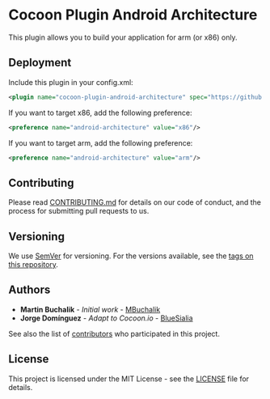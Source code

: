 # Cocoon Plugin Android Architecture

This plugin allows you to build your application for arm (or x86) only.

## Deployment

Include this plugin in your config.xml:
``` xml
<plugin name="cocoon-plugin-android-architecture" spec="https://github.com/CocoonIO/cocoon-plugin-android-architecture.git"/>
```

If you want to target x86, add the following preference:
``` xml
<preference name="android-architecture" value="x86"/>
```

If you want to target arm, add the following preference:
``` xml
<preference name="android-architecture" value="arm"/>
```

## Contributing

Please read [CONTRIBUTING.md](https://gist.github.com/PurpleBooth/b24679402957c63ec426) for details on our code of conduct, and the process for submitting pull requests to us.

## Versioning

We use [SemVer](http://semver.org/) for versioning. For the versions available, see the [tags on this repository](https://github.com/your/project/tags). 

## Authors

* **Martin Buchalik** - *Initial work* - [MBuchalik](https://github.com/MBuchalik)
* **Jorge Domínguez** - *Adapt to Cocoon.io* - [BlueSialia](https://github.com/BlueSialia)

See also the list of [contributors](https://github.com/your/project/contributors) who participated in this project.

## License

This project is licensed under the MIT License - see the [LICENSE](LICENSE) file for details.